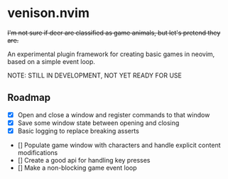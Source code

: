 # venison.nvim

~~I'm not sure if deer are classified as game animals, but let's pretend they are.~~

An experimental plugin framework for creating basic games in neovim, based on a simple event loop.

NOTE: STILL IN DEVELOPMENT, NOT YET READY FOR USE

## Roadmap
- [x] Open and close a window and register commands to that window
- [x] Save some window state between opening and closing
- [x] Basic logging to replace breaking asserts
- [] Populate game window with characters and handle explicit content modifications
- [] Create a good api for handling key presses
- [] Make a non-blocking game event loop
